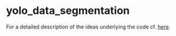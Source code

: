 # yolo_data_segmentation

For a detailed description of the ideas underlying the code cf. [here](proposal-yolo-synthetic.pdf).
